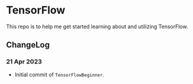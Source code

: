 # TensorFlow
This repo is to help me get started learning about and utilizing TensorFlow.

## ChangeLog
### 21 Apr 2023
* Initial commit of `TensorFlowBeginner`.
